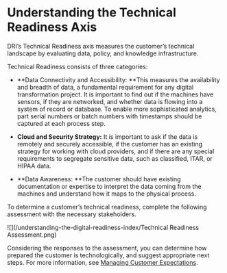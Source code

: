 # Understanding the Technical Readiness Axis

DRI’s Technical Readiness axis measures the customer’s technical landscape by evaluating data, policy, and knowledge infrastructure.

Technical Readiness consists of three categories:

* **Data Connectivity and Accessibility: **This measures the availability and breadth of data, a fundamental requirement for any digital transformation project. It is important to find out if the machines have sensors, if they are networked, and whether data is flowing into a system of record or database. To enable more sophisticated analytics, part serial numbers or batch numbers with timestamps should be captured at each process step.

* **Cloud and Security Strategy:** It is important to ask if the data is remotely and securely accessible, if the customer has an existing strategy for working with cloud providers, and if there are any special requirements to segregate sensitive data, such as classified, ITAR, or HIPAA data.

* **Data Awareness: **The customer should have existing documentation or expertise to interpret the data coming from the machines and understand how it maps to the physical process.

To determine a customer’s technical readiness, complete the following assessment with the necessary stakeholders.

![](/understanding-the-digital-readiness-index/Technical Readiness Assessment.png)

Considering the responses to the assessment, you can determine how prepared the customer is technologically, and suggest appropriate next steps. For more information, see [Managing Customer Expectations](/understanding-the-digital-readiness-index/managing-customer-expectations.md).

